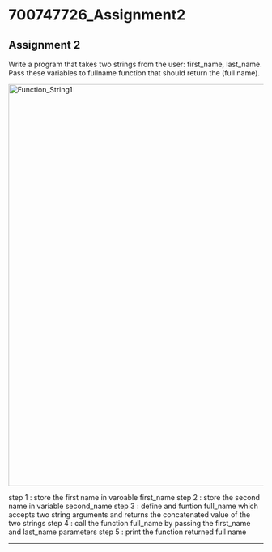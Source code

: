 # 700747726_Assignment2
Assignment 2
----------------------------------------------------------------------------------------------------------------------------------------------------------
Write a program that takes two strings from the user: first_name, last_name. Pass these variables to fullname function that should return the (full name).

<img width="793" alt="Function_String1" src="https://user-images.githubusercontent.com/6451556/213358889-55dcc526-73d2-4914-b7e1-dc8199b61df3.png">

step 1 : store the first name in varoable first_name
step 2 : store the second name in variable second_name
step 3 : define and funtion full_name which accepts two string arguments and returns the concatenated value of the two strings
step 4 : call the function full_name by passing the first_name and last_name parameters
step 5 : print the function returned full name

-----------------------------------------------------------------------------------------------------------------------------------------------------------

